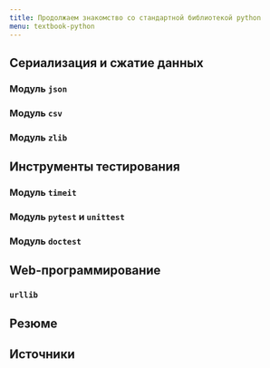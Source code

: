 ```yaml
---
title: Продолжаем знакомство со стандартной библиотекой python
menu: textbook-python
---
```


## Сериализация и сжатие данных

### Модуль `json`

### Модуль `csv`

### Модуль `zlib`

## Инструменты тестирования

### Модуль `timeit`

### Модуль `pytest` и `unittest`

### Модуль `doctest`

## Web-программирование

### `urllib`

## Резюме

## Источники
